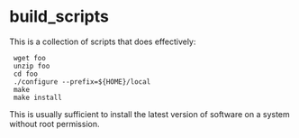 # build_scripts

This is a collection of scripts that does effectively:

     wget foo
     unzip foo
     cd foo
     ./configure --prefix=${HOME}/local
     make 
     make install

This is usually sufficient to install the latest version of software
on a system without root permission.